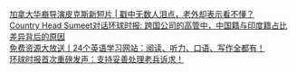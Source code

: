   
[加拿大华裔导演皮克斯新短片 | 戳中无数人泪点，老外却表示看不懂？](http://www.dianyue.me/archives/854/zy94ozuy8b51w79d/)  
[Country Head Sumeet对话环球时报: 跨国公司的高管中，中国籍与印度籍占比差异背后的原因](http://www.dianyue.me/archives/754/bn366irn4nxo7nf3/)  
[免费资源大放送丨24个英语学习网站：阅读、听力、口语、写作全都有！](http://www.dianyue.me/archives/635/i7wz53xo6cyg1s2w/)  
[环球时报首次重磅发声：支持妥善处理老兵诉求！](http://www.dianyue.me/archives/964/x3txrx9zzjltuwpc/)